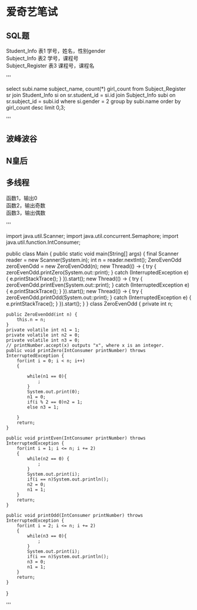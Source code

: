 # 爱奇艺笔试  

## SQL题
Student_Info     表1  学号，姓名，性别gender  
Subject_Info     表2  学号，课程号  
Subject_Register 表3  课程号，课程名  

'''  

select subi.name subject_name, count(*) girl_count
from Subject_Register sr
join Student_Info si
on sr.student_id = si.id
join Subject_Info subi
on sr.subject_id = subi.id
where si.gender = 2
group by subi.name
order by girl_count desc
limit 0,3;

'''  



## 波峰波谷  

## N皇后  

## 多线程  
函数1，输出0  
函数2，输出奇数  
函数3，输出偶数  


'''  

import java.util.Scanner;
import java.util.concurrent.Semaphore;
import java.util.function.IntConsumer;

public class Main {
    public static void main(String[] args) {
        final Scanner reader = new Scanner(System.in);
        int n = reader.nextInt();
        ZeroEvenOdd zeroEvenOdd = new ZeroEvenOdd(n);
        new Thread(() -> {
            try {
                zeroEvenOdd.printZero(System.out::print);
            } catch (InterruptedException e) {
                e.printStackTrace();
            }
        }).start();
        new Thread(() -> {
            try {
                zeroEvenOdd.printEven(System.out::print);
            } catch (InterruptedException e) {
                e.printStackTrace();
            }
        }).start();
        new Thread(() -> {
            try {
                zeroEvenOdd.printOdd(System.out::print);
            } catch (InterruptedException e) {
                e.printStackTrace();
            }
        }).start();
    }
}
class ZeroEvenOdd {
    private int n;

    public ZeroEvenOdd(int n) {
        this.n = n;
    }
    private volatile int n1 = 1;
    private volatile int n2 = 0;
    private volatile int n3 = 0;
    // printNumber.accept(x) outputs "x", where x is an integer.
    public void printZero(IntConsumer printNumber) throws InterruptedException {
        for(int i = 0; i < n; i++)
        {

            while(n1 == 0){
                ;
            }
            System.out.print(0);
            n1 = 0;
            if(i % 2 == 0)n2 = 1;
            else n3 = 1;

        }
        return;
    }

    public void printEven(IntConsumer printNumber) throws InterruptedException {
        for(int i = 1; i <= n; i += 2)
        {
            while(n2 == 0) {
                ;
            }
            System.out.print(i);
            if(i == n)System.out.println();
            n2 = 0;
            n1 = 1;
        }
        return;
    }

    public void printOdd(IntConsumer printNumber) throws InterruptedException {
        for(int i = 2; i <= n; i += 2)
        {
            while(n3 == 0){
                ;
            }
            System.out.print(i);
            if(i == n)System.out.println();
            n3 = 0;
            n1 = 1;
        }
        return;
    }
}

'''  

















